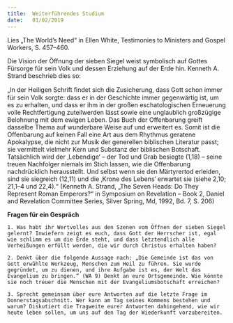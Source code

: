 ```yaml
---
title:  Weiterführendes Studium
date:   01/02/2019
---
```


Lies „The World’s Need“ in Ellen White, Testimonies to Ministers and Gospel Workers, S. 457–460. 

Die Vision der Öffnung der sieben Siegel weist symbolisch auf Gottes Fürsorge für sein Volk und dessen Erziehung auf der Erde hin. Kenneth A. Strand beschrieb dies so: 

„In der Heiligen Schrift ﬁndet sich die Zusicherung, dass Gott schon immer für sein Volk sorgte: dass er in der Geschichte immer gegenwärtig ist, um es zu erhalten, und dass er ihm in der großen eschatologischen Erneuerung volle Rechtfertigung zuteilwerden lässt sowie eine unglaublich großzügige Belohnung mit dem ewigen Leben. Das Buch der Offenbarung greift dasselbe Thema auf wunderbare Weise auf und erweitert es. Somit ist die  Offenbarung auf keinen Fall eine Art aus dem Rhythmus geratene Apokalypse, die nicht zur Musik der generellen biblischen Literatur passt; sie vermittelt vielmehr Kern und Substanz der biblischen Botschaft. Tatsächlich wird der ‚Lebendige‘ – der Tod und Grab besiegte (1,18) – seine treuen Nachfolger niemals im Stich lassen, wie die Offenbarung nachdrücklich herausstellt. Und selbst wenn sie den Märtyrertod erleiden, sind sie siegreich (12,11) und die ‚Krone des Lebens‘ erwartet sie (siehe 2,10; 21,1–4 und 22,4).“ (Kenneth A. Strand, „The Seven Heads: Do They Represent Roman Emperors?“ in Symposium on Revelation – Book 2, Daniel and Revelation Committee Series, Silver Spring, Md, 1992, Bd. 7, S. 206) 

**Fragen für ein Gespräch** 

`1. Was habt ihr Wertvolles aus den Szenen vom Öffnen der sieben Siegel gelernt? Inwiefern zeigt es euch, dass Gott der Herrscher ist, egal wie schlimm es um die Erde steht, und dass letztendlich alle Verheißungen erfüllt werden, die wir durch Christus erhalten haben?` 

`2. Denkt über die folgende Aussage nach: „Die Gemeinde ist das von Gott erwählte Werkzeug, Menschen zum Heil zu führen. Sie wurde gegründet, um zu dienen, und ihre Aufgabe ist es, der Welt das Evangelium zu bringen.“ (WA 9) Denkt an eure Ortsgemeinde. Wie könnte sie noch treuer die Menschen mit der Evangeliumsbotschaft erreichen?` 

`3. Sprecht gemeinsam über eure Antworten auf die letzte Frage im Donnerstagsabschnitt. Wer kann am Tag seines Kommens bestehen und warum? Diskutiert die Tragweite eurer Antworten dahingehend, wie wir heute leben sollen, um uns auf den Tag der Wiederkunft vorzubereiten.`